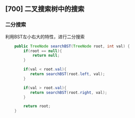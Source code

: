 ## [700] 二叉搜索树中的搜索

### 二分搜索

利用BST左小右大的特性，进行二分搜索

```java
    public TreeNode searchBST(TreeNode root, int val) {
        if(root == null){
            return null;
        }

        if(val < root.val){
           return searchBST(root.left, val);
        }

        if(val > root.val){
           return searchBST(root.right, val);
        }

        return root;
    }
```
